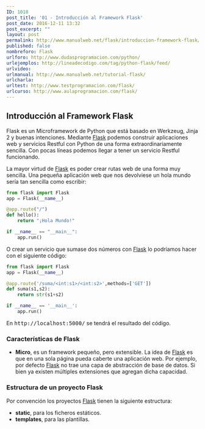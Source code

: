 ```yaml
---
ID: 1018
post_title: '01 - Introducción al Framework Flask'
post_date: 2016-12-11 13:32
post_excerpt: ""
layout: post
permalink: http://www.manualweb.net/flask/introduccion-framework-flask/
published: false
nombreforo: Flask
urlforo: http://www.dudasprogramacion.com/python/
urlejemplos: http://lineadecodigo.com/tag/python-flask/feed/
urlvideo:
urlmanual: http://www.manualweb.net/tutorial-flask/
urlcharla:
urltest: http://www.testprogramacion.com/flask/
urlcurso: http://www.aulaprogramacion.com/flask/
---
```

## Introducción al Framework Flask

Flask es un Microframework de Python que está basado en Werkzeug, Jinja 2 y buenas intenciones. Mediante [Flask][1] podemos construir aplicaciones web y servicios Restful con Python de una forma extraordinariamente sencilla. Con pocas líneas podemos llegar a tener un servicio Restful funcionando.

La mayor virtud de [Flask][1] es poder crear rutas web de una forma muy sencilla. Una pequeña aplicación web que nos devolviese un hola mundo sería tan sencilla como escribir:

```python
from flask import Flask
app = Flask(__name__)

@app.route("/")
def hello():
    return "¡Hola Mundo!"

if __name__ == "__main__":
    app.run()
```

O crear un servicio que sumase dos números con [Flask][1] lo podríamos hacer con el siguiente código:

```python
from flask import Flask
app = Flask(__name__)

@app.route('/suma/<int:s1>/<int:s2>',methods=['GET'])
def suma(s1,s2):
    return str(s1+s2)

if __name__ == '__main__':
    app.run()
```

En <samp>http://localhost:5000/</samp> se tendrá el resultado del código.

### Características de Flask
* **Micro**, es un framework pequeño, pero extensible. La idea de [Flask][1] es que en una sola página pueda caberte una aplicación web. Por ejemplo, por defecto [Flask][1] no trae una capa de abstracción de base de datos. Si bien ya existen múltiples extensiones que agregan dicha capacidad.


### Estructura de un proyecto Flask
Por convención los proyectos [Flask][1] tienen la siguiente estructura:

* **static**, para los ficheros estáticos.
* **templates**, para las plantillas.





[1]: http://www.manualweb.net/tutorial-flask/
